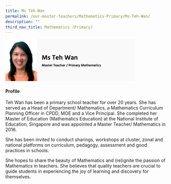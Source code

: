 ```yaml
---
title: Ms Teh Wan
permalink: /our-master-teachers/Mathematics-Primary/Ms-Teh-Wan/
description: ""
third_nav_title: Mathematics (Primary)
---
```

<img src="/images/mt62.png" style="width:80%">

#### Profile

Teh Wan has been a primary school teacher for over 20 years. She has served as a Head of Department/ Mathematics, a Mathematics Curriculum Planning Officer in CPDD, MOE and a Vice Principal. She completed her Master of Education (Mathematics Education) at the National Institute of Education, Singapore and was appointed a Master Teacher/ Mathematics in 2016.

She has been invited to conduct sharings, workshops at cluster, zonal and national platforms on curriculum, pedagogy, assessment and good practices in schools.

She hopes to share the beauty of Mathematics and (re)ignite the passion of Mathematics in teachers. She believes that quality teachers are crucial to guide students in experiencing the joy of learning and discovery for themselves.